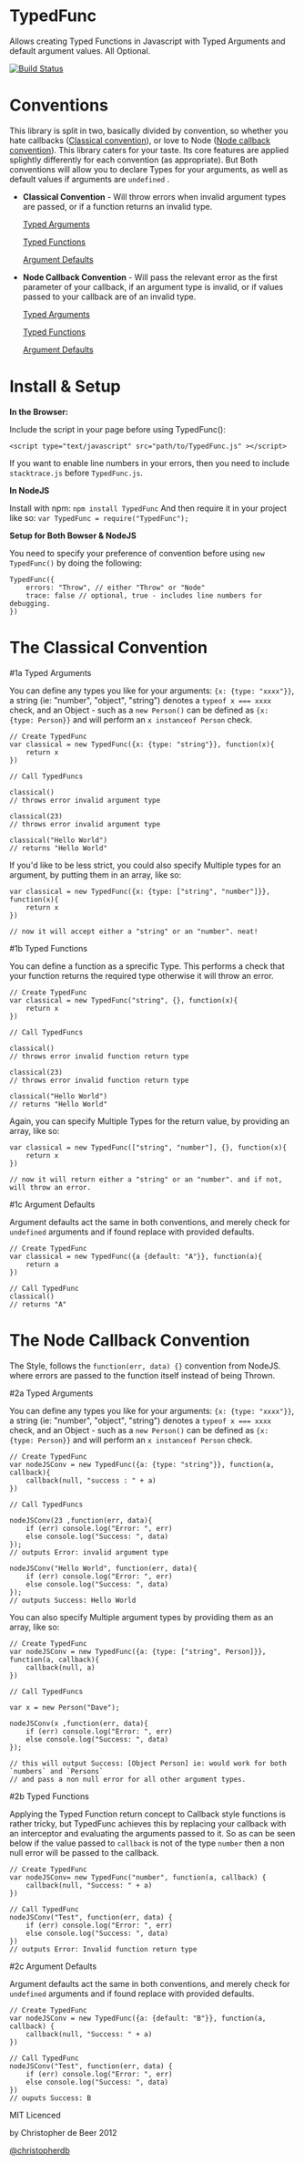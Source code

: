 TypedFunc
=========

Allows creating Typed Functions in Javascript with Typed Arguments and default argument values. All Optional.

[![Build Status](https://secure.travis-ci.org/christopherdebeer/TypedFunc.png)](http://travis-ci.org/christopherdebeer/TypedFunc)

Conventions
===========

This library is split in two, basically divided by convention, so whether you hate callbacks ([Classical convention](#the-classical-convention)), or love to Node ([Node callback convention](#the-node-callback-convention)). This library caters for your taste. Its core features are applied splightly differently for each convention (as appropriate). But Both conventions will allow you to declare Types for your arguments, as well as default values if arguments are `undefined` .

* **Classical Convention** - Will throw errors when invalid argument types are passed, or if a function returns an invalid type.
	
	[Typed Arguments](#1a-typed-arguments)
	
	[Typed Functions](#1b-typed-functions)
	
	[Argument Defaults](#1c-argument-defaults)

* **Node Callback Convention** - Will pass the relevant error as the first parameter of your callback, if an argument type is invalid, or if values passed to your callback are of an invalid type.
	
	[Typed Arguments](#2a-typed-arguments)
	
	[Typed Functions](#2b-typed-functions)
	
	[Argument Defaults](#2c-argument-defaults)


Install & Setup
===============

**In the Browser:**

Include the script in your page before using TypedFunc():
	
	<script type="text/javascript" src="path/to/TypedFunc.js" ></script>

If you want to enable line numbers in your errors, then you need to include `stacktrace.js` before `TypedFunc.js`.

**In NodeJS**

Install with npm: `npm install TypedFunc`
And then require it in your project like so: `var TypedFunc = require("TypedFunc");`

**Setup for Both Bowser & NodeJS**

You need to specify your preference of convention before using `new TypedFunc()` by doing the following:

	TypedFunc({
		errors: "Throw", // either "Throw" or "Node"
		trace: false // optional, true - includes line numbers for debugging.
	})


The Classical Convention
========================

#1a Typed Arguments

You can define any types you like for your arguments: `{x: {type: "xxxx"}}`, a string (ie: "number", "object", "string") denotes a `typeof x === xxxx` check, and an Object - such as a `new Person()` can be defined as `{x: {type: Person}}` and will perform an `x instanceof Person` check.
	
	// Create TypedFunc
	var classical = new TypedFunc({x: {type: "string"}}, function(x){
		return x
	})

	// Call TypedFuncs

	classical()
	// throws error invalid argument type

	classical(23)
	// throws error invalid argument type

	classical("Hello World")
	// returns "Hello World"

If you'd like to be less strict, you could also specify Multiple types for an argument, by putting them in an array, like so:
	
	var classical = new TypedFunc({x: {type: ["string", "number"]}}, function(x){
		return x
	})

	// now it will accept either a "string" or an "number". neat!


#1b Typed Functions

You can define a function as a sprecific Type. This performs a check that your function returns the required type otherwise it will throw an error.

	// Create TypedFunc
	var classical = new TypedFunc("string", {}, function(x){
		return x
	})

	// Call TypedFuncs

	classical()
	// throws error invalid function return type

	classical(23)
	// throws error invalid function return type

	classical("Hello World")
	// returns "Hello World"

Again, you can specify Multiple Types for the return value, by providing an array, like so:

	var classical = new TypedFunc(["string", "number"], {}, function(x){
		return x
	})

	// now it will return either a "string" or an "number". and if not, will throw an error.

#1c Argument Defaults

Argument defaults act the same in both conventions, and merely check for `undefined` arguments and if found replace with provided defaults.
	
	// Create TypedFunc
	var classical = new TypedFunc({a {default: "A"}}, function(a){
		return a
	})

	// Call TypedFunc
	classical()
	// returns "A"

The Node Callback Convention
============================

The Style, follows the `function(err, data) {}` convention from NodeJS. where errors are passed to the function itself instead of being Thrown.

#2a Typed Arguments

You can define any types you like for your arguments: `{x: {type: "xxxx"}}`, a string (ie: "number", "object", "string") denotes a `typeof x === xxxx` check, and an Object - such as a `new Person()` can be defined as `{x: {type: Person}}` and will perform an `x instanceof Person` check.
	
	// Create TypedFunc
	var nodeJSConv = new TypedFunc({a: {type: "string"}}, function(a, callback){
		callback(null, "success : " + a)
	})

	// Call TypedFuncs

	nodeJSConv(23 ,function(err, data){
		if (err) console.log("Error: ", err)
		else console.log("Success: ", data)
	});
	// outputs Error: invalid argument type

	nodeJSConv("Hello World", function(err, data){
		if (err) console.log("Error: ", err)
		else console.log("Success: ", data)
	});
	// outputs Success: Hello World

You can also specify Multiple argument types by providing them as an array, like so:

	// Create TypedFunc
	var nodeJSConv = new TypedFunc({a: {type: ["string", Person]}}, function(a, callback){
		callback(null, a)
	})

	// Call TypedFuncs

	var x = new Person("Dave");

	nodeJSConv(x ,function(err, data){
		if (err) console.log("Error: ", err)
		else console.log("Success: ", data)
	});

	// this will output Success: [Object Person] ie: would work for both `numbers` and `Persons` 
	// and pass a non null error for all other argument types.


#2b Typed Functions

Applying the Typed Function return concept to Callback style functions is rather tricky, but TypedFunc achieves this by replacing your callback with an interceptor and evaluating the arguments passed to it. So as can be seen below if the value passed to `callback` is not of the type `number` then a non null error will be passed to the callback.
	
	// Create TypedFunc
	var nodeJSConv= new TypedFunc("number", function(a, callback) {
		callback(null, "Success: " + a)
	})

	// Call TypedFunc
	nodeJSConv("Test", function(err, data) {
		if (err) console.log("Error: ", err)
		else console.log("Success: ", data)
	})  
	// outputs Error: Invalid function return type

#2c Argument Defaults

Argument defaults act the same in both conventions, and merely check for `undefined` arguments and if found replace with provided defaults.

	// Create TypedFunc
	var nodeJSConv = new TypedFunc({a: {default: "B"}}, function(a, callback) {
		callback(null, "Success: " + a)
	})

	// Call TypedFunc
	nodeJSConv("Test", function(err, data) {
		if (err) console.log("Error: ", err)
		else console.log("Success: ", data)
	})  
	// ouputs Success: B




MIT Licenced

by Christopher de Beer 2012

[@christopherdb](http://twitter.com/christopherdb)

